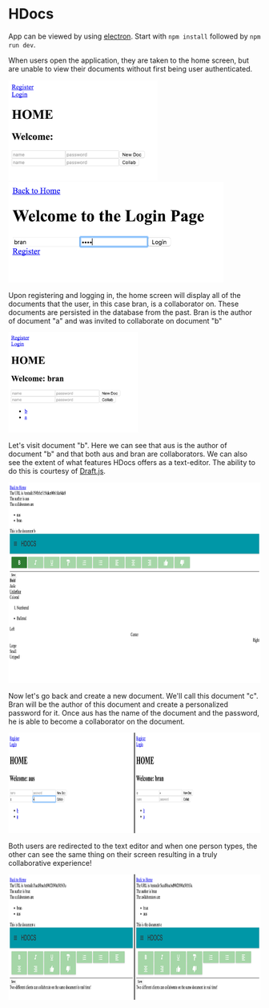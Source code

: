 # HDocs
App can be viewed by using [electron](https://electronjs.org/). Start with `npm install` followed by `npm run dev`.


  When users open the application, they are taken to the home screen, but are unable to view their documents without first being user authenticated.
<div>
  <img height=200 src="https://raw.githubusercontent.com/bjeng/HDocs/bjeng/screenshots/Screen%20Shot%202018-04-10%20at%209.08.38%20PM.png"/>
  <img height=200 src="https://raw.githubusercontent.com/bjeng/HDocs/bjeng/screenshots/Screen%20Shot%202018-04-10%20at%209.09.14%20PM.png"/>
</div>

  Upon registering and logging in, the home screen will display all of the documents that the user, in this case bran, is a collaborator on. These documents are persisted in the database from the past. Bran is the author of document "a" and was invited to collaborate on document "b"
<div>
  <img height=200 src="https://raw.githubusercontent.com/bjeng/HDocs/bjeng/screenshots/Screen%20Shot%202018-04-10%20at%209.09.40%20PM.png"/>
</div>
 
  Let's visit document "b". Here we can see that aus is the author of document "b" and that both aus and bran are collaborators. We can also see the extent of what features HDocs offers as a text-editor. The ability to do this is courtesy of [Draft.js](https://draftjs.org/).
<div>
  <img height=400 src="https://raw.githubusercontent.com/bjeng/HDocs/bjeng/screenshots/Screen%20Shot%202018-04-10%20at%209.11.15%20PM.png"/>
</div>
 
Now let's go back and create a new document. We'll call this document "c". Bran will be the author of this document and create a personalized password for it. Once aus has the name of the document and the password, he is able to become a collaborator on the document.
<div>
  <img height=200 src="https://raw.githubusercontent.com/bjeng/HDocs/bjeng/screenshots/Screen%20Shot%202018-04-10%20at%209.14.30%20PM.png"/>
</div>

Both users are redirected to the text editor and when one person types, the other can see the same thing on their screen resulting in a truly collaborative experience!
<div>
  <img height=250 src="https://raw.githubusercontent.com/bjeng/HDocs/bjeng/screenshots/Screen%20Shot%202018-04-10%20at%209.16.18%20PM.png"/>
</div>
